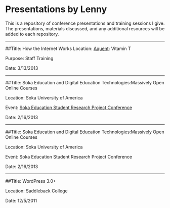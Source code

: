 Presentations by Lenny
==============

This is a repository of conference presentations and training sessions I give. The presentations, materials discussed, and any additional resources will be added to each repository.

---

##Title: How the Internet Works
Location: [Aquent](http://aquent.us): Vitamin T

Purpose: Staff Training 

Date: 3/13/2013

---

##Title: Soka Education and Digital Education Technologies:Massively Open Online Courses

Location: Soka University of America

Event: [Soka Education Student Research Project Conference](http://www.soka.edu/news_events/events/2013/02/2013-soka-education-conference.aspx)

Date: 2/16/2013

---

##Title: Soka Education and Digital Education Technologies:Massively Open Online Courses

Location: Soka University of America

Event: Soka Education Student Research Project Conference

Date: 2/16/2013

---

##Title: WordPress 3.0+

Location: Saddleback College

Date: 12/5/2011